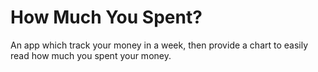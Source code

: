 # How Much You Spent? 
 An app which track your money in a week, then provide a chart to easily read how much you spent your money.
